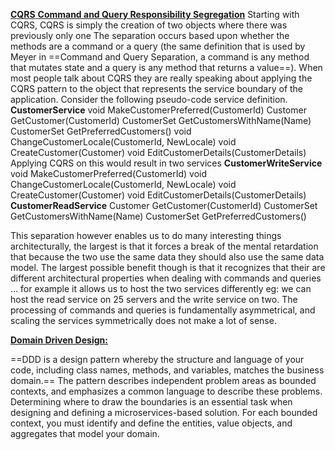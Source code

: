 <u>**CQRS** **Command and Query Responsibility Segregation**</u>
Starting with CQRS, CQRS is simply the creation of two objects where there was previously only one The separation occurs based upon whether the methods are a command or a query (the same definition that is used by Meyer in ==Command and Query Separation, a command is any method that mutates state and a query is any method that returns a value==). When most people talk about CQRS they are really speaking about applying the CQRS pattern to the object that represents the service boundary of the application. Consider the following pseudo-code service definition.
**CustomerService**
void MakeCustomerPreferred(CustomerId)
Customer GetCustomer(CustomerId)
CustomerSet GetCustomersWithName(Name)
CustomerSet GetPreferredCustomers()
void ChangeCustomerLocale(CustomerId, NewLocale)
void CreateCustomer(Customer)
void EditCustomerDetails(CustomerDetails)
Applying CQRS on this would result in two services
**CustomerWriteService**
void MakeCustomerPreferred(CustomerId)
void ChangeCustomerLocale(CustomerId, NewLocale)
void CreateCustomer(Customer)
void EditCustomerDetails(CustomerDetails)
**CustomerReadService**
Customer GetCustomer(CustomerId)
CustomerSet GetCustomersWithName(Name)
CustomerSet GetPreferredCustomers()

This separation however enables us to do many interesting things architecturally, the largest is that it forces a break of the mental retardation that because the two use the same data they should also use the same data model. The largest possible benefit though is that it recognizes that their are different architectural properties when dealing with commands and queries … for example it allows us to host the two services differently eg: we can host the read service on 25 servers and the write service on two. The processing of commands and queries is fundamentally asymmetrical, and scaling the services symmetrically does not make a lot of sense.

**<u>Domain Driven Design:</u>**

==DDD is a design pattern whereby the structure and language of your code, including class names, methods, and variables, matches the business domain.== The pattern describes independent problem areas as bounded contexts, and emphasizes a common language to describe these problems. Determining where to draw the boundaries is an essential task when designing and defining a microservices-based solution. For each bounded context, you must identify and define the entities, value objects, and aggregates that model your domain.